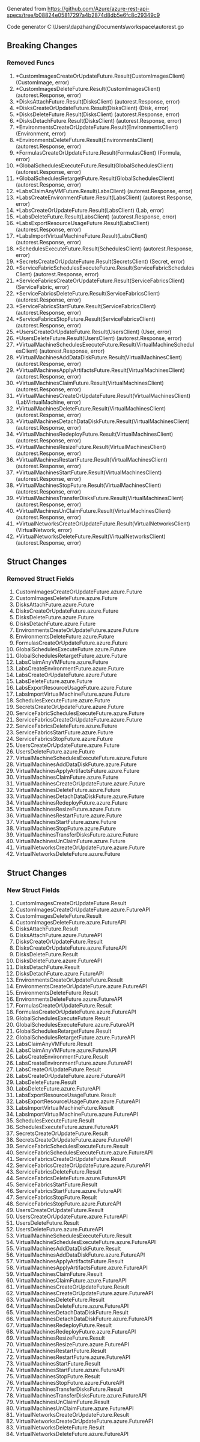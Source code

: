 Generated from https://github.com/Azure/azure-rest-api-specs/tree/b08824e05817297a4b2874d8db5e6fc8c29349c9

Code generator C:\Users\dapzhang\Documents\workspace\autorest.go

## Breaking Changes

### Removed Funcs

1. *CustomImagesCreateOrUpdateFuture.Result(CustomImagesClient) (CustomImage, error)
1. *CustomImagesDeleteFuture.Result(CustomImagesClient) (autorest.Response, error)
1. *DisksAttachFuture.Result(DisksClient) (autorest.Response, error)
1. *DisksCreateOrUpdateFuture.Result(DisksClient) (Disk, error)
1. *DisksDeleteFuture.Result(DisksClient) (autorest.Response, error)
1. *DisksDetachFuture.Result(DisksClient) (autorest.Response, error)
1. *EnvironmentsCreateOrUpdateFuture.Result(EnvironmentsClient) (Environment, error)
1. *EnvironmentsDeleteFuture.Result(EnvironmentsClient) (autorest.Response, error)
1. *FormulasCreateOrUpdateFuture.Result(FormulasClient) (Formula, error)
1. *GlobalSchedulesExecuteFuture.Result(GlobalSchedulesClient) (autorest.Response, error)
1. *GlobalSchedulesRetargetFuture.Result(GlobalSchedulesClient) (autorest.Response, error)
1. *LabsClaimAnyVMFuture.Result(LabsClient) (autorest.Response, error)
1. *LabsCreateEnvironmentFuture.Result(LabsClient) (autorest.Response, error)
1. *LabsCreateOrUpdateFuture.Result(LabsClient) (Lab, error)
1. *LabsDeleteFuture.Result(LabsClient) (autorest.Response, error)
1. *LabsExportResourceUsageFuture.Result(LabsClient) (autorest.Response, error)
1. *LabsImportVirtualMachineFuture.Result(LabsClient) (autorest.Response, error)
1. *SchedulesExecuteFuture.Result(SchedulesClient) (autorest.Response, error)
1. *SecretsCreateOrUpdateFuture.Result(SecretsClient) (Secret, error)
1. *ServiceFabricSchedulesExecuteFuture.Result(ServiceFabricSchedulesClient) (autorest.Response, error)
1. *ServiceFabricsCreateOrUpdateFuture.Result(ServiceFabricsClient) (ServiceFabric, error)
1. *ServiceFabricsDeleteFuture.Result(ServiceFabricsClient) (autorest.Response, error)
1. *ServiceFabricsStartFuture.Result(ServiceFabricsClient) (autorest.Response, error)
1. *ServiceFabricsStopFuture.Result(ServiceFabricsClient) (autorest.Response, error)
1. *UsersCreateOrUpdateFuture.Result(UsersClient) (User, error)
1. *UsersDeleteFuture.Result(UsersClient) (autorest.Response, error)
1. *VirtualMachineSchedulesExecuteFuture.Result(VirtualMachineSchedulesClient) (autorest.Response, error)
1. *VirtualMachinesAddDataDiskFuture.Result(VirtualMachinesClient) (autorest.Response, error)
1. *VirtualMachinesApplyArtifactsFuture.Result(VirtualMachinesClient) (autorest.Response, error)
1. *VirtualMachinesClaimFuture.Result(VirtualMachinesClient) (autorest.Response, error)
1. *VirtualMachinesCreateOrUpdateFuture.Result(VirtualMachinesClient) (LabVirtualMachine, error)
1. *VirtualMachinesDeleteFuture.Result(VirtualMachinesClient) (autorest.Response, error)
1. *VirtualMachinesDetachDataDiskFuture.Result(VirtualMachinesClient) (autorest.Response, error)
1. *VirtualMachinesRedeployFuture.Result(VirtualMachinesClient) (autorest.Response, error)
1. *VirtualMachinesResizeFuture.Result(VirtualMachinesClient) (autorest.Response, error)
1. *VirtualMachinesRestartFuture.Result(VirtualMachinesClient) (autorest.Response, error)
1. *VirtualMachinesStartFuture.Result(VirtualMachinesClient) (autorest.Response, error)
1. *VirtualMachinesStopFuture.Result(VirtualMachinesClient) (autorest.Response, error)
1. *VirtualMachinesTransferDisksFuture.Result(VirtualMachinesClient) (autorest.Response, error)
1. *VirtualMachinesUnClaimFuture.Result(VirtualMachinesClient) (autorest.Response, error)
1. *VirtualNetworksCreateOrUpdateFuture.Result(VirtualNetworksClient) (VirtualNetwork, error)
1. *VirtualNetworksDeleteFuture.Result(VirtualNetworksClient) (autorest.Response, error)

## Struct Changes

### Removed Struct Fields

1. CustomImagesCreateOrUpdateFuture.azure.Future
1. CustomImagesDeleteFuture.azure.Future
1. DisksAttachFuture.azure.Future
1. DisksCreateOrUpdateFuture.azure.Future
1. DisksDeleteFuture.azure.Future
1. DisksDetachFuture.azure.Future
1. EnvironmentsCreateOrUpdateFuture.azure.Future
1. EnvironmentsDeleteFuture.azure.Future
1. FormulasCreateOrUpdateFuture.azure.Future
1. GlobalSchedulesExecuteFuture.azure.Future
1. GlobalSchedulesRetargetFuture.azure.Future
1. LabsClaimAnyVMFuture.azure.Future
1. LabsCreateEnvironmentFuture.azure.Future
1. LabsCreateOrUpdateFuture.azure.Future
1. LabsDeleteFuture.azure.Future
1. LabsExportResourceUsageFuture.azure.Future
1. LabsImportVirtualMachineFuture.azure.Future
1. SchedulesExecuteFuture.azure.Future
1. SecretsCreateOrUpdateFuture.azure.Future
1. ServiceFabricSchedulesExecuteFuture.azure.Future
1. ServiceFabricsCreateOrUpdateFuture.azure.Future
1. ServiceFabricsDeleteFuture.azure.Future
1. ServiceFabricsStartFuture.azure.Future
1. ServiceFabricsStopFuture.azure.Future
1. UsersCreateOrUpdateFuture.azure.Future
1. UsersDeleteFuture.azure.Future
1. VirtualMachineSchedulesExecuteFuture.azure.Future
1. VirtualMachinesAddDataDiskFuture.azure.Future
1. VirtualMachinesApplyArtifactsFuture.azure.Future
1. VirtualMachinesClaimFuture.azure.Future
1. VirtualMachinesCreateOrUpdateFuture.azure.Future
1. VirtualMachinesDeleteFuture.azure.Future
1. VirtualMachinesDetachDataDiskFuture.azure.Future
1. VirtualMachinesRedeployFuture.azure.Future
1. VirtualMachinesResizeFuture.azure.Future
1. VirtualMachinesRestartFuture.azure.Future
1. VirtualMachinesStartFuture.azure.Future
1. VirtualMachinesStopFuture.azure.Future
1. VirtualMachinesTransferDisksFuture.azure.Future
1. VirtualMachinesUnClaimFuture.azure.Future
1. VirtualNetworksCreateOrUpdateFuture.azure.Future
1. VirtualNetworksDeleteFuture.azure.Future

## Struct Changes

### New Struct Fields

1. CustomImagesCreateOrUpdateFuture.Result
1. CustomImagesCreateOrUpdateFuture.azure.FutureAPI
1. CustomImagesDeleteFuture.Result
1. CustomImagesDeleteFuture.azure.FutureAPI
1. DisksAttachFuture.Result
1. DisksAttachFuture.azure.FutureAPI
1. DisksCreateOrUpdateFuture.Result
1. DisksCreateOrUpdateFuture.azure.FutureAPI
1. DisksDeleteFuture.Result
1. DisksDeleteFuture.azure.FutureAPI
1. DisksDetachFuture.Result
1. DisksDetachFuture.azure.FutureAPI
1. EnvironmentsCreateOrUpdateFuture.Result
1. EnvironmentsCreateOrUpdateFuture.azure.FutureAPI
1. EnvironmentsDeleteFuture.Result
1. EnvironmentsDeleteFuture.azure.FutureAPI
1. FormulasCreateOrUpdateFuture.Result
1. FormulasCreateOrUpdateFuture.azure.FutureAPI
1. GlobalSchedulesExecuteFuture.Result
1. GlobalSchedulesExecuteFuture.azure.FutureAPI
1. GlobalSchedulesRetargetFuture.Result
1. GlobalSchedulesRetargetFuture.azure.FutureAPI
1. LabsClaimAnyVMFuture.Result
1. LabsClaimAnyVMFuture.azure.FutureAPI
1. LabsCreateEnvironmentFuture.Result
1. LabsCreateEnvironmentFuture.azure.FutureAPI
1. LabsCreateOrUpdateFuture.Result
1. LabsCreateOrUpdateFuture.azure.FutureAPI
1. LabsDeleteFuture.Result
1. LabsDeleteFuture.azure.FutureAPI
1. LabsExportResourceUsageFuture.Result
1. LabsExportResourceUsageFuture.azure.FutureAPI
1. LabsImportVirtualMachineFuture.Result
1. LabsImportVirtualMachineFuture.azure.FutureAPI
1. SchedulesExecuteFuture.Result
1. SchedulesExecuteFuture.azure.FutureAPI
1. SecretsCreateOrUpdateFuture.Result
1. SecretsCreateOrUpdateFuture.azure.FutureAPI
1. ServiceFabricSchedulesExecuteFuture.Result
1. ServiceFabricSchedulesExecuteFuture.azure.FutureAPI
1. ServiceFabricsCreateOrUpdateFuture.Result
1. ServiceFabricsCreateOrUpdateFuture.azure.FutureAPI
1. ServiceFabricsDeleteFuture.Result
1. ServiceFabricsDeleteFuture.azure.FutureAPI
1. ServiceFabricsStartFuture.Result
1. ServiceFabricsStartFuture.azure.FutureAPI
1. ServiceFabricsStopFuture.Result
1. ServiceFabricsStopFuture.azure.FutureAPI
1. UsersCreateOrUpdateFuture.Result
1. UsersCreateOrUpdateFuture.azure.FutureAPI
1. UsersDeleteFuture.Result
1. UsersDeleteFuture.azure.FutureAPI
1. VirtualMachineSchedulesExecuteFuture.Result
1. VirtualMachineSchedulesExecuteFuture.azure.FutureAPI
1. VirtualMachinesAddDataDiskFuture.Result
1. VirtualMachinesAddDataDiskFuture.azure.FutureAPI
1. VirtualMachinesApplyArtifactsFuture.Result
1. VirtualMachinesApplyArtifactsFuture.azure.FutureAPI
1. VirtualMachinesClaimFuture.Result
1. VirtualMachinesClaimFuture.azure.FutureAPI
1. VirtualMachinesCreateOrUpdateFuture.Result
1. VirtualMachinesCreateOrUpdateFuture.azure.FutureAPI
1. VirtualMachinesDeleteFuture.Result
1. VirtualMachinesDeleteFuture.azure.FutureAPI
1. VirtualMachinesDetachDataDiskFuture.Result
1. VirtualMachinesDetachDataDiskFuture.azure.FutureAPI
1. VirtualMachinesRedeployFuture.Result
1. VirtualMachinesRedeployFuture.azure.FutureAPI
1. VirtualMachinesResizeFuture.Result
1. VirtualMachinesResizeFuture.azure.FutureAPI
1. VirtualMachinesRestartFuture.Result
1. VirtualMachinesRestartFuture.azure.FutureAPI
1. VirtualMachinesStartFuture.Result
1. VirtualMachinesStartFuture.azure.FutureAPI
1. VirtualMachinesStopFuture.Result
1. VirtualMachinesStopFuture.azure.FutureAPI
1. VirtualMachinesTransferDisksFuture.Result
1. VirtualMachinesTransferDisksFuture.azure.FutureAPI
1. VirtualMachinesUnClaimFuture.Result
1. VirtualMachinesUnClaimFuture.azure.FutureAPI
1. VirtualNetworksCreateOrUpdateFuture.Result
1. VirtualNetworksCreateOrUpdateFuture.azure.FutureAPI
1. VirtualNetworksDeleteFuture.Result
1. VirtualNetworksDeleteFuture.azure.FutureAPI
